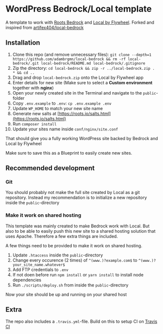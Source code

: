 # WordPress Bedrock/Local template

A template to work with [Roots Bedrock](https://roots.io/bedrock/) and
[Local by Flywheel](https://local.getflywheel.com/). Forked and inspired from
[artifex404/local-bedrock](https://github.com/artifex404/local-bedrock)

## Installation

1. Clone this repo (and remove unnecessary files): `git clone --depth=1
   https://github.com/adambrgmn/local-bedrock && rm -rf local-bedrock/.git
   local-bedrock/README.md local-bedrock/.gitignore`
1. Zip the directory: `cd local-bedrock && zip -r ../local-bedrock.zip . * && cd
   ..`
1. Drag and drop `local-bedrock.zip` onto the Local by Flywheel app
1. Enter details for new site (Make sure to select a **Custom environment**
   together with **nginx**)
1. Open your newly created site in the Terminal and navigate to the `public`-folder
1. Copy `.env.example` to `.env`: `cp .env.example .env`
  1. Update `WP_HOME` to match your new site name
  1. Generate new salts at
    [https://roots.io/salts.html](https://roots.io/salts.html)
1. Run `composer install`
1. Update your sites name inside `conf/nginx/site.conf`

That should give you a fully working WordPress site backed by Bedrock and Local
by Flywheel

Make sure to save this as a Blueprint to easily create new sites.

## Recommended development

### Git

You should probably not make the full site created by Local as a git repository.
Instead my recommendation is to initialize a new repository inside the
`public`-directory

### Make it work on shared hosting

This template was mainly created to make Bedrock work with Local. But also to be
able to easily push this new site to a shared hosting solution that uses Apache.
Therefore a few extra things are included.

A few things need to be provided to make it work on shared hosting.

1. Update `.htaccess` inside the `public`-directory
1. Change every occurence (2 times) of `^(www.)?example.com$` to
   `^(www.)?your_site_name.whatever$`
1. Add FTP credentials to `.env`
1. If not doen before run `npm install` or `yarn install` to install node
   dependencies
1. Run `./scripts/deploy.sh` from inside the `public`-directory

Now your site should be up and running on your shared host

## Extra

The repo also includes a `.travis.yml`-file. Build on this to setup CI on
[Travis CI](https://travis-ci.org/)
